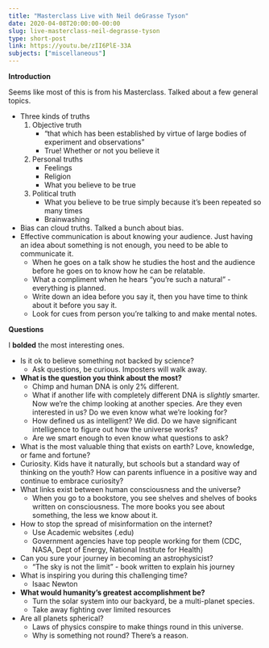 ```yaml
---
title: "Masterclass Live with Neil deGrasse Tyson"
date: 2020-04-08T20:00:00-00:00
slug: live-masterclass-neil-degrasse-tyson
type: short-post
link: https://youtu.be/zII6PlE-33A
subjects: ["miscellaneous"]
---
```


**Introduction**

Seems like most of this is from his Masterclass. Talked about a few general topics.

* Three kinds of truths
    1. Objective truth 
        * “that which has been established by virtue of large bodies of experiment and observations”
        * True! Whether or not you believe it
    2. Personal truths
        * Feelings
        * Religion
        * What you believe to be true
    3. Political truth
        * What you believe to be true simply because it’s been repeated so many times
        * Brainwashing
* Bias can cloud truths. Talked a bunch about bias.
* Effective communication is about knowing your audience. Just having an idea about something is not enough, you need to be able to communicate it.
    * When he goes on a talk show he studies the host and the audience before he goes on to know how he can be relatable.
    * What a compliment when he hears “you’re such a natural” - everything is planned.
    * Write down an idea before you say it, then you have time to think about it before you say it.
    * Look for cues from person you’re talking to and make mental notes.

**Questions**

I **bolded** the most interesting ones.

* Is it ok to believe something not backed by science?
    * Ask questions, be curious. Imposters will walk away.
* **What is the question you think about the most?**
    * Chimp and human DNA is only 2% different.
    * What if another life with completely different DNA is _slightly_ smarter. Now we’re the chimp looking at another species. Are they even interested in us? Do we even know what we’re looking for?
    * How defined us as intelligent? We did. Do we have significant intelligence to figure out how the universe works?
    * Are we smart enough to even know what questions to ask?
* What is the most valuable thing that exists on earth? Love, knowledge, or fame and fortune?
* Curiosity. Kids have it naturally, but schools but a standard way of thinking on the youth? How can parents influence in a positive way and continue to embrace curiosity?
* What links exist between human consciousness and the universe?
    * When you go to a bookstore, you see shelves and shelves of books written on consciousness. The more books you see about something, the less we know about it.
* How to stop the spread of misinformation on the internet?
    * Use Academic websites (.edu)
    * Government agencies have top people working for them (CDC, NASA, Dept of Energy, National Institute for Health)
* Can you sure your journey in becoming an astrophysicist?
    * “The sky is not the limit” - book written to explain his journey
* What is inspiring you during this challenging time?
    * Isaac Newton
* **What would humanity’s greatest accomplishment be?**
    * Turn the solar system into our backyard, be a multi-planet species.
    * Take away fighting over limited resources
* Are all planets spherical?
    * Laws of physics conspire to make things round in this universe.
    * Why is something not round? There’s a reason.